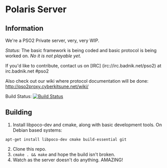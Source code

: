 Polaris Server
====
## Information
We're a PSO2 Private server, very, very WIP.

*Status:* The basic framework is being coded and basic protocol is being worked on. *No it is not playable yet.*

If you'd like to contribute, contact us on [IRC] (irc://irc.badnik.net/pso2) at irc.badnik.net #pso2

Also check out our wiki where protocol documentation will be done: http://pso2proxy.cyberkitsune.net/wiki/

Build Status: [![Build Status](https://travis-ci.org/cyberkitsune/PolarisServer.svg?branch=master)](https://travis-ci.org/cyberkitsune/PolarisServer)

## Building
1. Install libpoco-dev and cmake, along with basic development tools. On Debian based systems:
```
apt-get install libpoco-dev cmake build-essential git
```
2. Clone this repo.
3. `cmake . && make` and hope the build isn't broken.
4. Watch as the server doesn't do anything. AMAZING!
